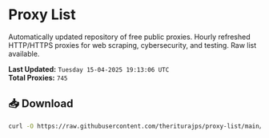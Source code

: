 # Proxy List

Automatically updated repository of free public proxies. Hourly refreshed HTTP/HTTPS proxies for web scraping, cybersecurity, and testing. Raw list available.

**Last Updated:** `Tuesday 15-04-2025 19:13:06 UTC`  
**Total Proxies:** `745`

## 📥 Download
```bash
curl -O https://raw.githubusercontent.com/theriturajps/proxy-list/main/proxies.txt
